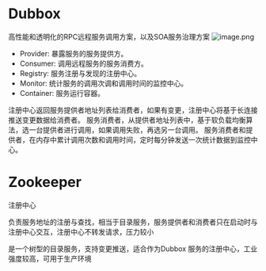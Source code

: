 # Dubbox 

高性能和透明化的RPC远程服务调用方案，以及SOA服务治理方案
![image.png](https://cuichonghe.oss-cn-shenzhen.aliyuncs.com/markdown/20230131152427.png)
-  Provider: 暴露服务的服务提供方。
-  Consumer: 调用远程服务的服务消费方。
-  Registry: 服务注册与发现的注册中心。
-  Monitor: 统计服务的调用次调和调用时间的监控中心。
-  Container: 服务运行容器。

  

注册中心返回服务提供者地址列表给消费者，如果有变更，注册中心将基于长连接推送变更数据给消费者。
服务消费者，从提供者地址列表中，基于软负载均衡算法，选一台提供者进行调用，如果调用失败，再选另一台调用。
服务消费者和提供者，在内存中累计调用次数和调用时间，定时每分钟发送一次统计数据到监控中心。






# Zookeeper
注册中心

负责服务地址的注册与查找，相当于目录服务，服务提供者和消费者只在启动时与注册中心交互，注册中心不转发请求，压力较小

是一个树型的目录服务，支持变更推送，适合作为Dubbox 服务的注册中心，工业强度较高，可用于生产环境







